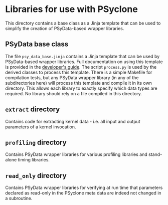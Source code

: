 # Libraries for use with PSyclone

This directory contains a base class as a Jinja template that can be used to simplify
the creation of PSyData-based wrapper libraries.

## PSyData base class

The file ``psy_data_base.jinja`` contains a Jinja template that can be used
by PSyData-based wrapper libraries. Full documentation on using this template
is provided in the
[developer's guide](https://psyclone-dev.readthedocs.io/en/latest/psy_data.html#jinja).
The script ``process.py`` is used by the derived classes to process this
template. There is a simple Makefile for compilation tests, but any PSyData
wrapper library (in any of the subdirectories here) will process this
template and compile it in its own directory. This allows each library
to exactly specify which data types are required. No library should
rely on a file compiled in this directory.


## `extract` directory

Contains code for extracting kernel data - i.e. all input and output parameters of
a kernel invocation.

## `profiling` directory

Contains PSyData wrapper libraries for various profiling libraries and stand-alone timing
libraries.

## `read_only` directory

Contains PSyData wrapper libraries for verifying at run time that parameters declared
as read-only in the PSyclone meta data are indeed not changed in a subroutine.

